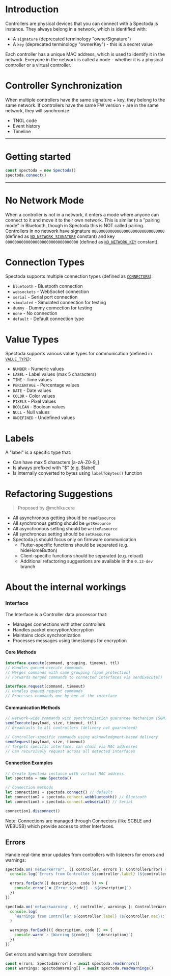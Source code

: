 # Introduction

Controllers are physical devices that you can connect with a Spectoda.js instance. They always belong in a network, which is identified with:

- A `signature` (deprecated terminology "ownerSignature")
- A `key` (deprecated terminology "ownerKey") - this is a secret value

Each controller has a unique MAC address, which is used to identify it in the network. Everyone in the network is called a node - whether it is a physical controller or a virtual controller.

# Controller Synchronization

When multiple controllers have the same signature + key, they belong to the same network. If controllers have the same FW version + are in the same network, they will synchronize:

- TNGL code
- Event history
- Timeline

---

# Getting started

```ts
const spectoda = new Spectoda()
spectoda.connect()
```

---

# No Network Mode

When a controller is not in a network, it enters a mode where anyone can connect to it and move it to their own network. This is similar to a "pairing mode" in Bluetooth, though in Spectoda this is NOT called pairing. Controllers in no network have signature `00000000000000000000000000000000` (defined as [`NO_NETWORK_SIGNATURE`](./src/constants/index.ts) constant) and key `00000000000000000000000000000000` (defined as [`NO_NETWORK_KEY`](./src/constants/index.ts) constant).

# Connection Types

Spectoda supports multiple connection types (defined as [`CONNECTORS`](./src/constants/index.ts)):

- `bluetooth` - Bluetooth connection
- `websockets` - WebSocket connection
- `serial` - Serial port connection
- `simulated` - Simulated connection for testing
- `dummy` - Dummy connection for testing
- `none` - No connection
- `default` - Default connection type

# Value Types

Spectoda supports various value types for communication (defined in [`VALUE_TYPE`](./src/constants/index.ts)):

- `NUMBER` - Numeric values
- `LABEL` - Label values (max 5 characters)
- `TIME` - Time values
- `PERCENTAGE` - Percentage values
- `DATE` - Date values
- `COLOR` - Color values
- `PIXELS` - Pixel values
- `BOOLEAN` - Boolean values
- `NULL` - Null values
- `UNDEFINED` - Undefined values

# Labels

A "label" is a specific type that:

- Can have max 5 characters [a-zA-Z0-9_]
- Is always prefixed with "$" (e.g. $label)
- Is internally converted to bytes using `labelToBytes()` function

# Refactoring Suggestions

> Proposed by @mchlkucera

- All asynchronous getting should be `readResource`
- All synchronous getting should be `getResource`
- All asynchronous setting should be `writeResource`
- All synchronous setting should be `setResource`
- Spectoda.js should focus only on firmware communication
  - Flutter-specific functions should be separated (e.g. hideHomeButton)
  - Client-specific functions should be separated (e.g. reload)
  - Additional refactoring suggestions are available in the `0.13-dev` branch

# About the internal workings

### Interface

The Interface is a Controller data processor that:

- Manages connections with other controllers
- Handles packet encryption/decryption
- Maintains clock synchronization
- Processes messages using timestamps for encryption

#### Core Methods

```typescript
interface.execute(command, grouping, timeout, ttl)
// Handles queued execute commands
// Merges commands with same grouping (spam protection)
// Forwards merged commands to connected interfaces via sendExecute()

interface.request(command, timeout)
// Handles queued request commands
// Processes commands one by one at the interface
```

#### Communication Methods

```typescript
// Network-wide commands with synchronization guarantee mechanism (SGM)
sendExecute(payload, size, timeout, ttl)
// Broadcasts to all controllers (delivery not guaranteed)

// Controller-specific commands using acknowledgment-based delivery
sendRequest(payload, size, timeout)
// Targets specific interface, can chain via MAC addresses
// Can recursively request across all detected interfaces
```

#### Connection Examples

```typescript
// Create Spectoda instance with virtual MAC address
let spectoda = new Spectoda()

// Connection methods
let connection1 = spectoda.connect() // default
let connection2 = spectoda.connect.webbluetooth() // Bluetooth
let connection3 = spectoda.connect.webserial() // Serial

connection1.disconnect()
```

Note: Connections are managed through Connectors (like SCBLE and WEBUSB) which provide access to other Interfaces.

## Errors

Handle real-time error updates from controllers with listeners for errors and warnings:

```typescript
spectoda.on('networkerror', ({ controller, errors }: ControllerError) => {
  console.log(`Errors from Controller ${controller.label} (${controller.mac}):`)

  errors.forEach(({ description, code }) => {
    console.error(`❌ [Error ${code}] - ${description}`)
  })
})

spectoda.on('networkwarning', ({ controller, warnings }: ControllerWarning) => {
  console.log(
    `Warnings from Controller ${controller.label} (${controller.mac}):`,
  )

  warnings.forEach(({ description, code }) => {
    console.warn(`⚠️ [Warning ${code}] - ${description}`)
  })
})
```

Get errors and warnings from controllers:

```typescript
const errors: SpectodaError[] = await spectoda.readErrors()
const warnings: SpectodaWarning[] = await spectoda.readWarnings()
```
